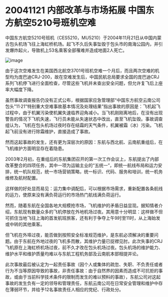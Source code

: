 # 20041121 内部改革与市场拓展 中国东方航空5210号班机空难

中国东方航空5210号班机（CES5210，MU5210）于2004年11月21日从中国内蒙古包头机场飞往上海虹桥机场。起飞不久后失事坠毁于包头市的南海公园内，并引发爆炸起火，导致机上53名乘客全部罹难并造成地面2人死亡。

![image](https://github.com/user-attachments/assets/a74cb817-2769-44c9-9be8-dee2f307a40a)


由于这次空难发生在美国西北航空3701号班机空难一个月后，而且两次空难的机型均为庞巴迪CRJ-200，故在空难发生后，中国民航总局要求全国的庞巴迪CRJ系列飞机停飞进行全面检查，尽管这些飞机并未查出安全问题，但允许复飞后上座率大幅度下降。

虽然事故调查报告仍没有正式公布，根据国家应急管理部“中国东方航空云南公司包头"11·21"特别重大空难事故基本情况及处理结果”指出事故的原因是：飞机起飞过程中，由于机翼污染使机翼失速临界迎角减小。当飞机刚刚离地后，在没有出现警告的情况下飞机失速，飞行员未能从失速状态中改出，直至飞机坠毁。事故调查组认为，飞机在包头机场过夜时存在结霜的天气条件，机翼被霜（冰）污染。飞机起飞前没有进行除霜维护，直接造成了事故。

然而这起事故的发生，还有更为深层次的原因：东航与西北航、云南航重组后，在飞机维护方面明显存在着隐患。

2003年2月初，在重组后的东航集团召开的第一次工作会议上，东航提出了内部改革整合的四项任务，其中一项为运输主业的“五统一”，即统一航线布局和运力安排，统一机队规范，统一市场营销策略，统一标识、代码、服务和培训，统一机务维修及航材配置。

这样做的好处显而易见：运力集中调配后，可以根据市场需求，重新配置各条航线的运力，使原来没有满负荷运行的市场热门航线满负荷运行。

然而，随着东航在全国各地大规模抢市场，飞机维护的矛盾日益显现。据知情者介绍，东航现有数量众多的飞机停放在外地机场过夜。其用意十分明显：这样做不但可抓住当地飞往上海的首发航班旅客，还有利于争夺上午9时至11时，从上海始发或中转的其他乘客。

但飞机在外埠过夜，能否做到按照安全标准规范维护，是东航必须解决的重要问题。由于东航在外地过夜的飞机多而散，其维护力量已捉襟见肘。此次失事的CRJ飞机原在上海虹桥机场过夜，前不久才改在包头机场过夜。包头机场的维护能力、维护水平和维护质量均难以与东航工程机务部及云南航本部相提并论。

此次事故最后被认定为一起责任事故（因个人或集体的疏忽、失职、不负责任或者行为不当等原因导致的事故，非责任事故：由于自然界的因素而造成不可抗拒的事故，或由于当前科学技术条件的限制而发生的难以预料的事故），东航公司对这起事故的发生负有一定的领导和管理责任，东航云南公司在日常安全管理和维护中存在薄弱环节，并给予12名事故责任人相应的党纪、行政处分。
